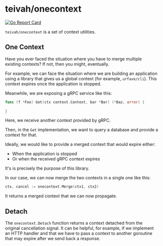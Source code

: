 # teivah/onecontext

[![Go Report Card](https://goreportcard.com/badge/github.com/teivah/onecontext)](https://goreportcard.com/report/github.com/teivah/onecontext)

`teivah/onecontext` is a set of context utilities.

## One Context

Have you ever faced the situation where you have to merge multiple existing contexts?
If not, then you might, eventually.

For example, we can face the situation where we are building an application using a library that gives us a global context (for example, `urfave/cli`).
This context expires once the application is stopped.

Meanwhile, we are exposing a gRPC service like this:

```go
func (f *Foo) Get(ctx context.Context, bar *Bar) (*Baz, error) {
	
}
```

Here, we receive another context provided by gRPC.

Then, in the `Get` implementation, we want to query a database and provide a context for that.

Ideally, we would like to provide a merged context that would expire either:
- When the application is stopped
- Or when the received gRPC context expires

It's is precisely the purpose of this library.

In our case, we can now merge the two contexts in a single one like this:

```go
ctx, cancel := onecontext.Merge(ctx1, ctx2)
```

It returns a merged context that we can now propagate.

## Detach

The `onecontext.Detach` function returns a context detached from the original cancellation signal. It can be helpful, for example, if we implement an HTTP handler and that we have to pass a context to another goroutine that may expire after we send back a response.
